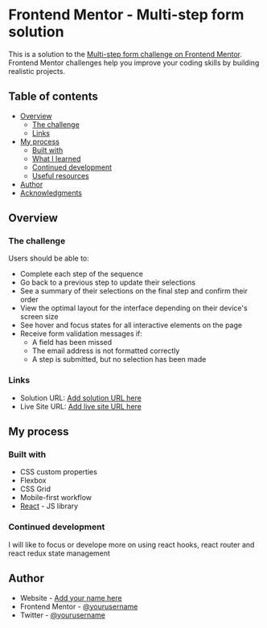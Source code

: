 # Frontend Mentor - Multi-step form solution

This is a solution to the
[Multi-step form challenge on Frontend Mentor](https://www.frontendmentor.io/challenges/multistep-form-YVAnSdqQBJ).
Frontend Mentor challenges help you improve your coding skills by building
realistic projects.

## Table of contents

-   [Overview](#overview)
    -   [The challenge](#the-challenge)
    -   [Links](#links)
-   [My process](#my-process)
    -   [Built with](#built-with)
    -   [What I learned](#what-i-learned)
    -   [Continued development](#continued-development)
    -   [Useful resources](#useful-resources)
-   [Author](#author)
-   [Acknowledgments](#acknowledgments)

## Overview

### The challenge

Users should be able to:

-   Complete each step of the sequence
-   Go back to a previous step to update their selections
-   See a summary of their selections on the final step and confirm their order
-   View the optimal layout for the interface depending on their device's screen
    size
-   See hover and focus states for all interactive elements on the page
-   Receive form validation messages if:
    -   A field has been missed
    -   The email address is not formatted correctly
    -   A step is submitted, but no selection has been made

### Links

-   Solution URL: [Add solution URL here](https://your-solution-url.com)
-   Live Site URL: [Add live site URL here](https://your-live-site-url.com)

## My process

### Built with

-   CSS custom properties
-   Flexbox
-   CSS Grid
-   Mobile-first workflow
-   [React](https://reactjs.org/) - JS library

### Continued development

I will like to focus or develope more on using react hooks, react router and
react redux state management

## Author

-   Website - [Add your name here](https://www.your-site.com)
-   Frontend Mentor -
    [@yourusername](https://www.frontendmentor.io/profile/yourusername)
-   Twitter - [@yourusername](https://www.twitter.com/yourusername)
